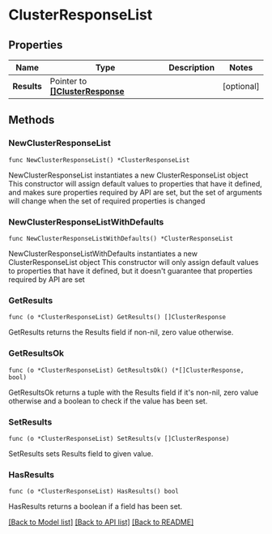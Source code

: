 # ClusterResponseList

## Properties

Name | Type | Description | Notes
------------ | ------------- | ------------- | -------------
**Results** | Pointer to [**[]ClusterResponse**](ClusterResponse.md) |  | [optional] 

## Methods

### NewClusterResponseList

`func NewClusterResponseList() *ClusterResponseList`

NewClusterResponseList instantiates a new ClusterResponseList object
This constructor will assign default values to properties that have it defined,
and makes sure properties required by API are set, but the set of arguments
will change when the set of required properties is changed

### NewClusterResponseListWithDefaults

`func NewClusterResponseListWithDefaults() *ClusterResponseList`

NewClusterResponseListWithDefaults instantiates a new ClusterResponseList object
This constructor will only assign default values to properties that have it defined,
but it doesn't guarantee that properties required by API are set

### GetResults

`func (o *ClusterResponseList) GetResults() []ClusterResponse`

GetResults returns the Results field if non-nil, zero value otherwise.

### GetResultsOk

`func (o *ClusterResponseList) GetResultsOk() (*[]ClusterResponse, bool)`

GetResultsOk returns a tuple with the Results field if it's non-nil, zero value otherwise
and a boolean to check if the value has been set.

### SetResults

`func (o *ClusterResponseList) SetResults(v []ClusterResponse)`

SetResults sets Results field to given value.

### HasResults

`func (o *ClusterResponseList) HasResults() bool`

HasResults returns a boolean if a field has been set.


[[Back to Model list]](../README.md#documentation-for-models) [[Back to API list]](../README.md#documentation-for-api-endpoints) [[Back to README]](../README.md)


